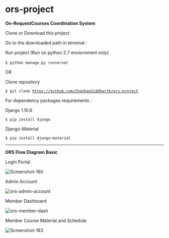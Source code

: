 # ors-project 
**On-RequestCourses Coordination System**

Clone or Download this project

Go to the downloaded path in terminal :

Run project (Run on python 2.7 enviornment only)

 <code>$ python manage.py runserver</code>
  

OR

Clone repository

  <code>$ git clone https://github.com/ChauhanSiddharth/ors-project</code>

For dependency packages requirements :

  Django 1.10.6
  
  <code>$ pip install django</code>
  
  Django-Material
  
  <code>$ pip install django-material</code>
  
  <hr>
  
  **ORS Flow Diagram Basic**
 
 Login Portal
  
  <img src="https://i.ibb.co/4dVFm1t/Screenshot-180.png" alt="Screenshot-180" border="0">
  
  Admin Account
  
  <img src="https://i.ibb.co/cY2Q8Fg/ors-admin-account.png" alt="ors-admin-account" border="0">
  
  Member Dashboard
  
  <img src="https://i.ibb.co/nMPjypb/ors-member-dash.png" alt="ors-member-dash" border="0">
  
  Member Course Material and Schedule
  
  <img src="https://i.ibb.co/LPZhTzN/Screenshot-183.png" alt="Screenshot-183" border="0">
